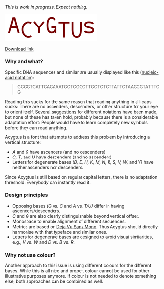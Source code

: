 *This is work in progress. Expect nothing.*

![Acygtus](https://github.com/BPSB/Acygtus/blob/main/Deliverables/self-rendered.png?raw=true)

[Download link](https://github.com/BPSB/Acygtus/blob/main/Deliverables/Acygtus-Regular.otf?raw=true)

### Why and what?

Specific DNA sequences and similar are usually displayed like this ([nucleic-acid notation](https://en.wikipedia.org/wiki/Nucleic_acid_notation)):

> GCGGTCATTCACAAATGCTCGCCTTGCTCTCTTATTCTAAGCGTATTTCG

Reading this sucks for the same reason that reading anything in all-caps sucks:
There are no ascenders, descenders, or other structure for your eye to orient itself.
[Several suggestions](https://en.wikipedia.org/wiki/Nucleic_acid_notation#Alternative_visually_enhanced_notations) for different notations have been made, but none of these has taken hold, probably because there is a considerable adaptation effort:
People would have to learn completely new symbols before they can read anything.

Acygtus is a font that attempts to address this problem by introducing a vertical structure:

* _A_ and _G_ have ascenders (and no descenders)
* _C, T,_ and _U_ have descenders (and no ascenders)
* Letters for degenerate bases _(B, D, H, K, M, N, R, S, V, W,_ and _Y)_ have neither ascenders nor descenders.

Since Acygtus is still based on regular capital letters, there is no adaptation threshold:
Everybody can instantly read it.

### Design principles

* Opposing bases _(G_ vs. _C_ and _A_ vs. _T/U)_ differ in having ascenders/descenders.
* _C_ and _G_ are also clearly distinguishable beyond vertical offset.
* Monospace to enable alignment of different sequences.
* Metrics are based on [Deja Vu Sans Mono](https://en.wikipedia.org/wiki/DejaVu_fonts). Thus Acygtus should directly harmonise with that typeface and similar ones.
* Letters for degenerate bases are designed to avoid visual similarities, e.g., _V_ vs. _W_ and _D_ vs. _B_ vs. _R._

### Why not use colour?

Another approach to this issue is using different colours for the different bases.
While this is all nice and proper, colour cannot be used for other illustrative purposes anymore.
If colour is not needed to denote something else, both approaches can be combined as well.
